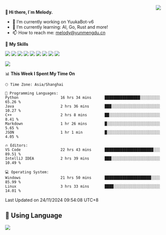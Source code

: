 <a href="#">
  <img align="right" src="https://github-readme-stats.vercel.app/api?username=melodyyuuka&count_private=true&show_icons=true" />
</a>

**👋 Hi there, I`m Melody.**

- 🔭 I’m currently working on YuukaBot-v6
- 🌱 I’m currently learning: AI, Go, Rust and more!
- 📫 How to reach me: melody@yunmengdu.cn

🌟 **My Skills** 

![](https://img.shields.io/badge/-Python-3e74a2?style=flat-square&logo=Python&logoColor=fff)
![](https://img.shields.io/badge/-Java-007396?style=flat-square&logo=OpenJDK&logoColor=fff)
![](https://img.shields.io/badge/-Node.js-339933?style=flat-square&logo=Node.js&logoColor=fff)
![](https://img.shields.io/badge/-Git-f05032?style=flat-square&logo=git&logoColor=fff)
![](https://img.shields.io/badge/-PostgreSQL-4169e1?style=flat-square&logo=PostgreSQL&logoColor=fff)
![](https://img.shields.io/badge/-Rust-000000?style=flat-square&logo=rust&logoColor=fff)
![](https://img.shields.io/badge/-VSCode-007acc?style=flat-square&logo=Visual-Studio-Code&logoColor=fff)
![](https://img.shields.io/badge/-FastAPI-009688?style=flat-square&logo=FastAPI&logoColor=fff)
![](https://img.shields.io/badge/-Linux-000000?style=flat-square&logo=Linux&logoColor=fff)


![](https://wakatime.com/badge/user/fa6dc0e2-47c5-4d2d-ae45-69fec6f2122c.svg)

<!--START_SECTION:waka-->
📊 **This Week I Spent My Time On** 

```text
🕑︎ Time Zone: Asia/Shanghai

💬 Programming Languages: 
Python                   16 hrs 34 mins      ████████████████░░░░░░░░░   65.26 % 
Java                     2 hrs 36 mins       ███░░░░░░░░░░░░░░░░░░░░░░   10.27 % 
C++                      2 hrs 8 mins        ██░░░░░░░░░░░░░░░░░░░░░░░    8.41 % 
Markdown                 1 hr 26 mins        █░░░░░░░░░░░░░░░░░░░░░░░░    5.65 % 
JSON                     1 hr 1 min          █░░░░░░░░░░░░░░░░░░░░░░░░    4.05 % 

🔥 Editors: 
VS Code                  22 hrs 43 mins      ██████████████████████░░░   89.51 % 
IntelliJ IDEA            2 hrs 39 mins       ███░░░░░░░░░░░░░░░░░░░░░░   10.49 % 

💻 Operating System: 
Windows                  21 hrs 50 mins      █████████████████████░░░░   85.99 % 
Linux                    3 hrs 33 mins       ████░░░░░░░░░░░░░░░░░░░░░   14.01 % 
```


 Last Updated on 24/11/2024 09:54:08 UTC+8
<!--END_SECTION:waka-->

## 🥰 **Using Language**

![](https://github-readme-stats.vercel.app/api/wakatime?username=MelodyYuyuko&layout=compact&hide_border=true)
